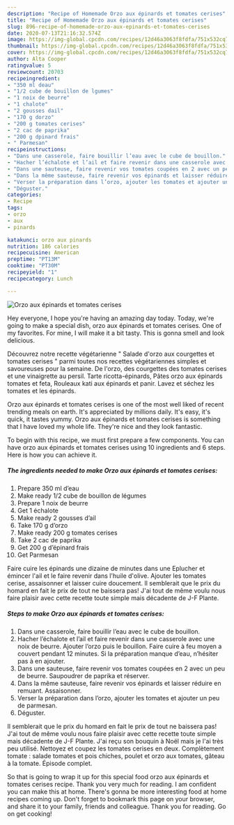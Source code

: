 ```yaml
---
description: "Recipe of Homemade Orzo aux épinards et tomates cerises"
title: "Recipe of Homemade Orzo aux épinards et tomates cerises"
slug: 896-recipe-of-homemade-orzo-aux-epinards-et-tomates-cerises
date: 2020-07-13T21:16:32.574Z
image: https://img-global.cpcdn.com/recipes/12d46a3063f8fdfa/751x532cq70/orzo-aux-epinards-et-tomates-cerises-photo-principale-de-la-recette.jpg
thumbnail: https://img-global.cpcdn.com/recipes/12d46a3063f8fdfa/751x532cq70/orzo-aux-epinards-et-tomates-cerises-photo-principale-de-la-recette.jpg
cover: https://img-global.cpcdn.com/recipes/12d46a3063f8fdfa/751x532cq70/orzo-aux-epinards-et-tomates-cerises-photo-principale-de-la-recette.jpg
author: Alta Cooper
ratingvalue: 5
reviewcount: 20703
recipeingredient:
- "350 ml deau"
- "1/2 cube de bouillon de lgumes"
- "1 noix de beurre"
- "1 chalote"
- "2 gousses dail"
- "170 g dorzo"
- "200 g tomates cerises"
- "2 cac de paprika"
- "200 g dpinard frais"
- " Parmesan"
recipeinstructions:
- "Dans une casserole, faire bouillir l’eau avec le cube de bouillon."
- "Hacher l’échalote et l’ail et faire revenir dans une casserole avec une noix de beurre. Ajouter l’orzo puis le bouillon. Faire cuire à feu moyen a couvert pendant 12 minutes. Si la préparation manque d’eau, n’hésiter pas à en ajouter."
- "Dans une sauteuse, faire revenir vos tomates coupées en 2 avec un peu de beurre. Saupoudrer de paprika et réserver."
- "Dans la même sauteuse, faire revenir vos épinards et laisser réduire en remuant. Assaisonner."
- "Verser la préparation dans l’orzo, ajouter les tomates et ajouter un peu de parmesan."
- "Déguster."
categories:
- Recipe
tags:
- orzo
- aux
- pinards

katakunci: orzo aux pinards 
nutrition: 186 calories
recipecuisine: American
preptime: "PT13M"
cooktime: "PT30M"
recipeyield: "1"
recipecategory: Lunch

---
```



![Orzo aux épinards et tomates cerises](https://img-global.cpcdn.com/recipes/12d46a3063f8fdfa/751x532cq70/orzo-aux-epinards-et-tomates-cerises-photo-principale-de-la-recette.jpg)

Hey everyone, I hope you're having an amazing day today. Today, we're going to make a special dish, orzo aux épinards et tomates cerises. One of my favorites. For mine, I will make it a bit tasty. This is gonna smell and look delicious.

Découvrez notre recette végétarienne &#34; Salade d&#39;orzo aux courgettes et tomates cerises &#34; parmi toutes nos recettes végétariennes simples et savoureuses pour la semaine. De l&#39;orzo, des courgettes des tomates cerises et une vinaigrette au persil. Tarte ricotta-épinards, Pâtes orzo aux épinards tomates et feta, Rouleaux kati aux épinards et panir. Lavez et séchez les tomates et les épinards.

Orzo aux épinards et tomates cerises is one of the most well liked of recent trending meals on earth. It's appreciated by millions daily. It's easy, it's quick, it tastes yummy. Orzo aux épinards et tomates cerises is something that I have loved my whole life. They're nice and they look fantastic.


To begin with this recipe, we must first prepare a few components. You can have orzo aux épinards et tomates cerises using 10 ingredients and 6 steps. Here is how you can achieve it.

<!--inarticleads1-->

##### The ingredients needed to make Orzo aux épinards et tomates cerises:

1. Prepare 350 ml d’eau
1. Make ready 1/2 cube de bouillon de légumes
1. Prepare 1 noix de beurre
1. Get 1 échalote
1. Make ready 2 gousses d’ail
1. Take 170 g d’orzo
1. Make ready 200 g tomates cerises
1. Take 2 cac de paprika
1. Get 200 g d’épinard frais
1. Get  Parmesan


Faire cuire les épinards une dizaine de minutes dans une Eplucher et émincer l&#39;ail et le faire revenir dans l&#39;huile d&#39;olive. Ajouter les tomates cerise, assaisonner et laisser cuire doucement. Il semblerait que le prix du homard en fait le prix de tout ne baissera pas! J&#39;ai tout de même voulu nous faire plaisir avec cette recette toute simple mais décadente de J-F Plante. 

<!--inarticleads2-->

##### Steps to make Orzo aux épinards et tomates cerises:

1. Dans une casserole, faire bouillir l’eau avec le cube de bouillon.
1. Hacher l’échalote et l’ail et faire revenir dans une casserole avec une noix de beurre. Ajouter l’orzo puis le bouillon. Faire cuire à feu moyen a couvert pendant 12 minutes. Si la préparation manque d’eau, n’hésiter pas à en ajouter.
1. Dans une sauteuse, faire revenir vos tomates coupées en 2 avec un peu de beurre. Saupoudrer de paprika et réserver.
1. Dans la même sauteuse, faire revenir vos épinards et laisser réduire en remuant. Assaisonner.
1. Verser la préparation dans l’orzo, ajouter les tomates et ajouter un peu de parmesan.
1. Déguster.


Il semblerait que le prix du homard en fait le prix de tout ne baissera pas! J&#39;ai tout de même voulu nous faire plaisir avec cette recette toute simple mais décadente de J-F Plante. J&#39;ai reçu son bouquin à Noël mais je l&#39;ai très peu utilisé. Nettoyez et coupez les tomates cerises en deux. Complètement tomate : salade tomates et pois chiches, poulet et orzo aux tomates, gâteau à la tomate. Épisode complet. 

So that is going to wrap it up for this special food orzo aux épinards et tomates cerises recipe. Thank you very much for reading. I am confident you can make this at home. There's gonna be more interesting food at home recipes coming up. Don't forget to bookmark this page on your browser, and share it to your family, friends and colleague. Thank you for reading. Go on get cooking!

